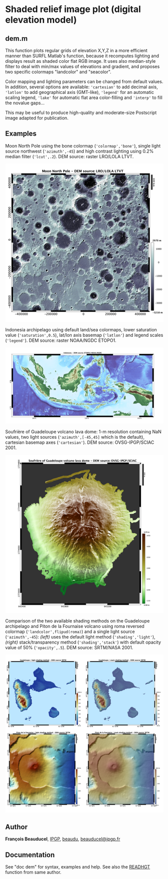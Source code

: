 # Shaded relief image plot (digital elevation model)

## dem.m
This function plots regular grids of elevation X,Y,Z in a more efficient manner than SURFL Matlab's function, because it recomputes lighting and displays result as shaded color flat RGB image. It uses also median-style filter to deal with min/max values of elevations and gradient, and proposes two specific colormaps "landcolor" and "seacolor".

Color mapping and lighting parameters can be changed from default values. In addition, several options are available: `'cartesian'` to add decimal axis, `'latlon'` to add geographical axis (GMT-like), `'legend'` for an automatic scaling legend, `'lake'` for automatic flat area color-filling and `'interp'` to fill the novalue gaps...

This may be useful to produce high-quality and moderate-size Postscript image adapted for publication.

## Examples

Moon North Pole using the bone colormap (`'colormap','bone'`), single light source northwest (`'azimuth',-45`) and high contrast lighting using 0.2% median filter (`'lcut',.2`). DEM source: raster LRO/LOLA LTVT.

![](dem_example_moon_bone.png)

Indonesia archipelago using default land/sea colormaps, lower saturation value (`'saturation',0.5`), lat/lon axis basemap (`'latlon'`) and legend scales (`'legend'`). DEM source: raster NOAA/NGDC ETOPO1.

![](dem_example_indonesia.png)

Soufrière of Guadeloupe volcano lava dome: 1-m resolution containing NaN values, two light sources (`'azimuth',[-45,45]` which is the default), cartesian basemap axes (`'cartesian'`). DEM source: OVSG-IPGP/SCIAC 2001.

![](dem_example_dome.png)

Comparison of the two available shading methods on the Guadeloupe archipelago and Piton de la Fournaise volcano using roma reversed colormap (`'landcolor',flipud(roma)`) and a single light source (`'azimuth',-45`): *(left)* uses the default light method (`'shading','light'`), *(right)* stack/transparency method (`'shading','stack'`) with default opacity value of 50% (`'opacity',.5`). DEM source: SRTM/NASA 2001.

![](dem_example_guadeloupe.png)

## Author
**François Beauducel**, [IPGP](www.ipgp.fr), [beaudu](https://github.com/beaudu), beauducel@ipgp.fr

## Documentation
See "doc dem" for syntax, examples and help. See also the [READHGT](../readhgt/) function from same author.
